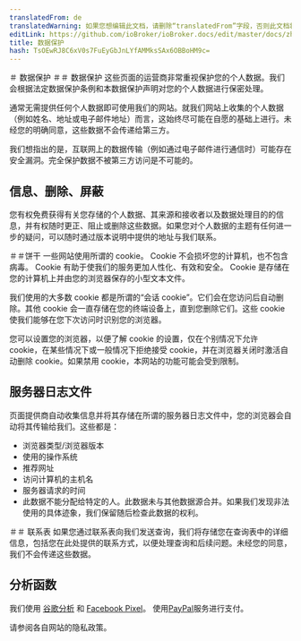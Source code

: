 ```yaml
---
translatedFrom: de
translatedWarning: 如果您想编辑此文档，请删除“translatedFrom”字段，否则此文档将再次自动翻译
editLink: https://github.com/ioBroker/ioBroker.docs/edit/master/docs/zh-cn/privacy.md
title: 数据保护
hash: TsOEwRJ8C6xV0s7FuEyGbJnLYfAMMksSAx6OBBoHM9c=
---
```

＃ 数据保护
＃＃ 数据保护
这些页面的运营商非常重视保护您的个人数据。我们会根据法定数据保护条例和本数据保护声明对您的个人数据进行保密处理。

通常无需提供任何个人数据即可使用我们的网站。就我们网站上收集的个人数据（例如姓名、地址或电子邮件地址）而言，这始终尽可能在自愿的基础上进行。未经您的明确同意，这些数据不会传递给第三方。

我们想指出的是，互联网上的数据传输（例如通过电子邮件进行通信时）可能存在安全漏洞。完全保护数据不被第三方访问是不可能的。

## 信息、删除、屏蔽
您有权免费获得有关您存储的个人数据、其来源和接收者以及数据处理目的的信息，并有权随时更正、阻止或删除这些数据。如果您对个人数据的主题有任何进一步的疑问，可以随时通过版本说明中提供的地址与我们联系。

＃＃饼干
一些网站使用所谓的 cookie。 Cookie 不会损坏您的计算机，也不包含病毒。 Cookie 有助于使我们的服务更加人性化、有效和安全。 Cookie 是存储在您的计算机上并由您的浏览器保存的小型文本文件。

我们使用的大多数 cookie 都是所谓的“会话 cookie”。它们会在您访问后自动删除。其他 cookie 会一直存储在您的终端设备上，直到您删除它们。这些 cookie 使我们能够在您下次访问时识别您的浏览器。

您可以设置您的浏览器，以便了解 cookie 的设置，仅在个别情况下允许 cookie，在某些情况下或一般情况下拒绝接受 cookie，并在浏览器关闭时激活自动删除 cookie。如果禁用 cookie，本网站的功能可能会受到限制。

## 服务器日志文件
页面提供商自动收集信息并将其存储在所谓的服务器日志文件中，您的浏览器会自动将其传输给我们。这些都是：

- 浏览器类型/浏览器版本
- 使用的操作系统
- 推荐网址
- 访问计算机的主机名
- 服务器请求的时间
- 此数据不能分配给特定的人。此数据未与其他数据源合并。如果我们发现非法使用的具体迹象，我们保留随后检查此数据的权利。

＃＃ 联系表
如果您通过联系表向我们发送查询，我们将存储您在查询表中的详细信息，包括您在此处提供的联系方式，以便处理查询和后续问题。未经您的同意，我们不会传递这些数据。

## 分析函数
我们使用 [谷歌分析](https://policies.google.com/terms) 和 [Facebook Pixel](https://www.facebook.com/business/m/privacy-and-data)。
使用[PayPal](https://www.paypal.com/webapps/mpp/ua/privacy-full)服务进行支付。

请参阅各自网站的隐私政策。
